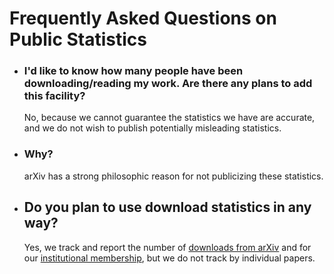 # Frequently Asked Questions on Public Statistics

  - ### I'd like to know how many people have been downloading/reading my work. Are there any plans to add this facility?
    
    No, because we cannot guarantee the statistics we have are accurate, and we do not wish to publish potentially misleading statistics.

  - ### Why?

    arXiv has a strong philosophic reason for not publicizing these statistics.
    
  - ## Do you plan to use download statistics in any way?

    Yes, we track and report the number of [downloads from arXiv](/help/stats) and for our [institutional membership](/about/membership), but we do not track by individual papers.

